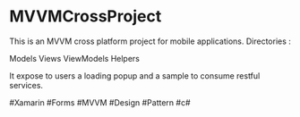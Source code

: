 # MVVMCrossProject

This is an MVVM cross platform project for mobile applications.
Directories :

Models
Views
ViewModels
Helpers

It expose to users a loading popup and a sample to consume restful services.

#Xamarin #Forms #MVVM #Design #Pattern #c# 
